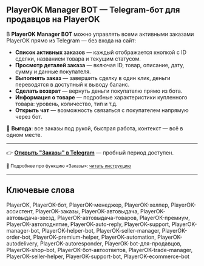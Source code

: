 ## PlayerOK Manager BOT — Telegram-бот для продавцов на PlayerOK

В **PlayerOK Manager BOT** можно управлять всеми активными заказами PlayerOK прямо из Telegram — без входа на сайт:

- **Список активных заказов** — каждый отображается кнопкой с ID сделки, названием товара и текущим статусом.  
- **Просмотр деталей заказа** — включая ID, товар, описание, дату, сумму и данные покупателя.  
- **Выполнять заказ** — завершить сделку в один клик, деньги переводятся в доступный к выводу баланс.  
- **Сделать возврат** — вернуть деньги покупателю прямо из бота.  
- **Информация о товаре** — подробные характеристики купленного товара: уровень, количество, тип и т.д.  
- **Открыть чат** — возможность связаться с покупателем напрямую через бот.

💎 **Выгода**: все заказы под рукой, быстрая работа, контекст — всё в одном месте.

---

👉 [**Открыть "Заказы" в Telegram**](https://t.me/PlayerOKManager_bot?start=github_orders) — пробный период доступен.  

<sub>📖 Подробнее про функцию «Заказы»: [читать инструкцию](https://telegra.ph/Zakazy-08-10-2)</sub>

---

## Ключевые слова
PlayerOK, PlayerOK-бот, PlayerOK-менеджер, PlayerOK-хелпер, PlayerOK-ассистент, PlayerOK-заказы, PlayerOK-автовыдача, PlayerOK-автовыдача-звезд, PlayerOK-автовыдача-товаров, PlayerOK-премиум, PlayerOK-автоподнятие, PlayerOK-auto-reply, PlayerOK-support, PlayerOK-manager-bot, PlayerOK-helper-bot, PlayerOK-seller-manager, PlayerOK-order-bot, PlayerOK-premium-helper, PlayerOK-automation, PlayerOK-autodelivery, PlayerOK-autoresponder, PlayerOK-bot-для-продавцов, PlayerOK-shop-bot, PlayerOK-бот-автоответов, PlayerOK-trade-manager, PlayerOK-seller-helper, PlayerOK-support-bot, PlayerOK-ecommerce-bot
